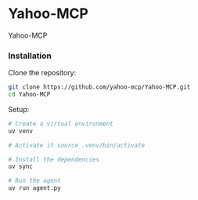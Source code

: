 # Yahoo-MCP

Yahoo-MCP 


### Installation

Clone the repository:

```bash
git clone https://github.com/yahoo-mcp/Yahoo-MCP.git
cd Yahoo-MCP
```

Setup:

```bash
# Create a virtual environment 
uv venv 

# Activate it source .venv/bin/activate

# Install the dependencies
uv sync

# Run the agent 
uv run agent.py
```
